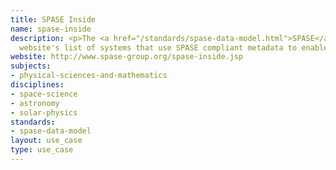 ```yaml
---
title: SPASE Inside
name: spase-inside
description: <p>The <a href="/standards/spase-data-model.html">SPASE</a>
  website's list of systems that use SPASE compliant metadata to enable search services.</p>
website: http://www.spase-group.org/spase-inside.jsp
subjects:
- physical-sciences-and-mathematics
disciplines:
- space-science
- astronomy
- solar-physics
standards:
- spase-data-model
layout: use_case
type: use_case
---
```


